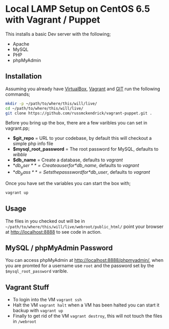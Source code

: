 # Local LAMP Setup on CentOS 6.5 with Vagrant / Puppet

This installs a basic Dev server with the following;

* Apache
* MySQL
* PHP
* phpMyAdmin

## Installation 
Assuming you already have [VirtualBox](https://www.virtualbox.org), [Vagrant](http://www.vagrantup.com) and [GIT](http://git-scm.com) run the following commands;

```bash
mkdir -p ~/path/to/where/this/will/live/
cd ~/path/to/where/this/will/live/
git clone https://github.com/russmckendrick/vagrant-puppet.git .
```
Before you bring up the box, there are a few varibles you can set in vagrant.pp;

* **$git_repo** = URL to your codebase, by default this will checkout a simple php info file
* **$mysql_root_password**  = The root password for MySQL, defaults to *wibble*
* **$db_name** = Create a database, defaults to *vagrant*
* **$db_user** = Create a user for *$db_name*, defaults to *vagrant*
* **$db_pass** = Sets the passsword for *$db_user*, defaults to *vagrant*

Once you have set the variables you can start the box with;

```bash
vagrant up
```

## Usage

The files in you checked out will be in `~/path/to/where/this/will/live/webroot/public_html/` point your browser at [http://localhost:8888](http://localhost:8888) to see code in action.

## MySQL / phpMyAdmin Password

You can access phpMyAdmin at [http://localhost:8888/phpmyadmin/](http://localhost:8888/phpmyadmin/), when you are promted for a username use `root` and the password set by the  `$mysql_root_password` varible.

## Vagrant Stuff

* To login into the VM `vagrant ssh`
* Halt the VM `vagrant halt` when a VM has been halted you can start it backup with `vagrant up`
* Finally to get rid of the VM `vagrant destroy`, this will not touch the files in `/webroot`
